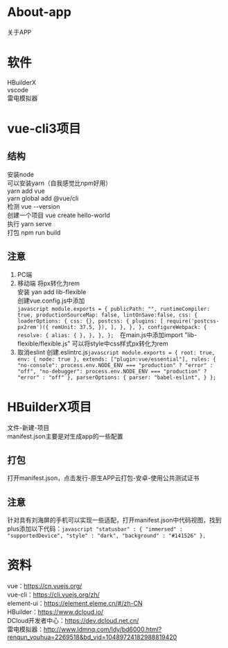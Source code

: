 # About-app
关于APP

# 软件
HBuilderX</br>
vscode</br>
雷电模拟器</br>

# vue-cli3项目
## 结构
安装node</br>
可以安装yarn（自我感觉比npm好用）</br>
yarn add vue</br>
yarn global add @vue/cli</br>
检测 vue --version</br>
创建一个项目 vue create hello-world</br>
执行 yarn serve</br>
打包 npm run build</br>
## 注意
1. PC端
2. 移动端
    将px转化为rem</br>
    安装 yan add lib-flexible</br>
    创建vue.config.js中添加</br>
​```javascript
module.exports = {
    publicPath: "",
    runtimeCompiler: true,
    productionSourceMap: false,
    lintOnSave:false,
    css: {
        loaderOptions: {
        css: {},
        postcss: {
            plugins: [
            require('postcss-px2rem')({
                remUnit: 37.5,
            }),
            ],
        },
        },
    },
    configureWebpack: {
        resolve: {
        alias: {
        },
        },
    },
}; 
​```
在main.js中添加import "lib-flexible/flexible.js" 可以将style中css样式px转化为rem
3. 取消eslint
    创建.eslintrc.js
​```javascript
module.exports = {
    root: true,
    env: {
      node: true
    },
    extends: ["plugin:vue/essential"],
    rules: {
      "no-console": process.env.NODE_ENV === "production" ? "error" : "off",
      "no-debugger": process.env.NODE_ENV === "production" ? "error" : "off"
    },
    parserOptions: {
      parser: "babel-eslint",
    }
  }; 
​```
# HBuilderX项目
文件-新建-项目</br>
manifest.json主要是对生成app的一些配置</br>
## 打包
打开manifest.json，点击发行-原生APP云打包-安卓-使用公共测试证书
## 注意
针对具有刘海屏的手机可以实现一些适配，打开manifest.json中代码视图，找到plus添加以下代码：
​```javascript
"statusbar" : {
    "immersed" : "supportedDevice",
    "style" : "dark",
    "background" : "#141526"
}, 
​```

# 资料
vue：https://cn.vuejs.org/</br>
vue-cli：https://cli.vuejs.org/zh/</br>
element-ui：https://element.eleme.cn/#/zh-CN</br>
HBuilder：https://www.dcloud.io/</br>
DCloud开发者中心：https://dev.dcloud.net.cn/</br>
雷电模拟器：http://www.ldmnq.com/ldy/bd6000.html?renqun_youhua=2269518&bd_vid=10489724182988819420</br>

